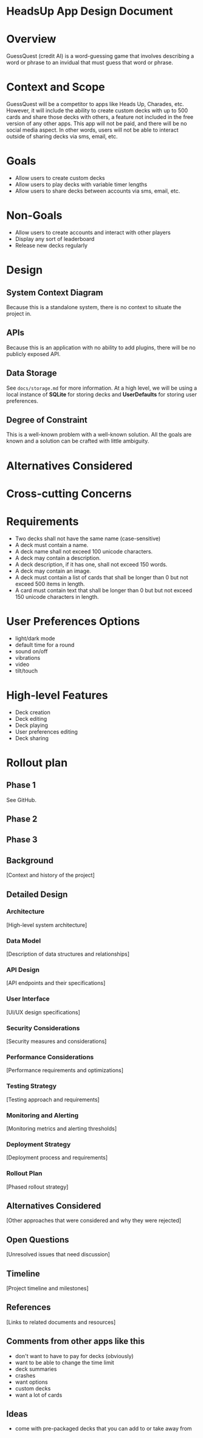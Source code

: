# HeadsUp App Design Document

# Overview
GuessQuest (credit AI) is a word-guessing game that involves describing a 
word or phrase to an invidual that must guess that word or phrase.

# Context and Scope
GuessQuest will be a competitor to apps like Heads Up, Charades, etc. 
However, it will include the ability to create custom decks with up 
to 500 cards and share those decks with others, a feature not 
included in the free version of any other apps. This app will not 
be paid, and there will be no social media aspect. In other words,
users will not be able to interact outside of sharing decks via 
sms, email, etc.

# Goals
- Allow users to create custom decks
- Allow users to play decks with variable timer lengths
- Allow users to share decks between accounts via sms, email, etc.

# Non-Goals
- Allow users to create accounts and interact with other players
- Display any sort of leaderboard
- Release new decks regularly

# Design

## System Context Diagram
Because this is a standalone system, there is no context to situate the project in.

## APIs
Because this is an application with no ability to add plugins, there 
will be no publicly exposed API.

## Data Storage
See `docs/storage.md` for more information. At a high level, we will be using a 
local instance of __SQLite__ for storing decks and __UserDefaults__ for storing
user preferences.

## Degree of Constraint
This is a well-known problem with a well-known solution. All the goals are known
and a solution can be crafted with little ambiguity.

# Alternatives Considered

# Cross-cutting Concerns

# Requirements
- Two decks shall not have the same name (case-sensitive)
- A deck must contain a name.
- A deck name shall not exceed 100 unicode characters.
- A deck may contain a description.
- A deck description, if it has one, shall not exceed 150 words.
- A deck may contain an image.
- A deck must contain a list of cards that shall be longer than 0 but not exceed 500 items in length.
- A card must contain text that shall be longer than 0 but but not exceed 150 unicode characters in length.

# User Preferences Options
- light/dark mode
- default time for a round
- sound on/off
- vibrations
- video
- tilt/touch

# High-level Features
- Deck creation
- Deck editing
- Deck playing
- User preferences editing
- Deck sharing

# Rollout plan

## Phase 1
See GitHub.

## Phase 2

## Phase 3

## Background
[Context and history of the project]

## Detailed Design

### Architecture
[High-level system architecture]

### Data Model
[Description of data structures and relationships]

### API Design
[API endpoints and their specifications]

### User Interface
[UI/UX design specifications]

### Security Considerations
[Security measures and considerations]

### Performance Considerations
[Performance requirements and optimizations]

### Testing Strategy
[Testing approach and requirements]

### Monitoring and Alerting
[Monitoring metrics and alerting thresholds]

### Deployment Strategy
[Deployment process and requirements]

### Rollout Plan
[Phased rollout strategy]

## Alternatives Considered
[Other approaches that were considered and why they were rejected]

## Open Questions
[Unresolved issues that need discussion]

## Timeline
[Project timeline and milestones]

## References
[Links to related documents and resources]

## Comments from other apps like this
- don't want to have to pay for decks (obviously)
- want to be able to change the time limit
- deck summaries
- crashes
- want options
- custom decks
- want a lot of cards

## Ideas
- come with pre-packaged decks that you can add to or take away from